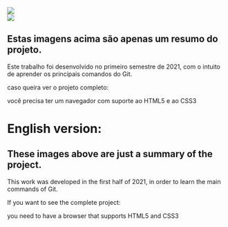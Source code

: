 <div>
  <img src="https://user-images.githubusercontent.com/81646221/157980311-e7ed5db3-5eb2-4556-97cf-5ea4639b3744.png">
<div>

<div>
  <img src="https://user-images.githubusercontent.com/81646221/157980442-d20a0afa-63d2-4f0c-b801-ed7e5439be87.png">
<div>
  
## Estas imagens acima são apenas um resumo do projeto.
  
Este trabalho foi desenvolvido no primeiro semestre de 2021, com o intuito de aprender os principais comandos do Git.
  
caso queira ver o projeto completo:
  
você precisa ter um navegador com suporte ao HTML5 e ao CSS3
  
  
# English version:
  
  
## These images above are just a summary of the project.
  
This work was developed in the first half of 2021, in order to learn the main commands of Git.
  
If you want to see the complete project:
  
you need to have a browser that supports HTML5 and CSS3

